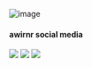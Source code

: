 ![image](https://github.com/awirnr/awirnr/assets/107608510/6d37e123-2ac7-4143-a6d4-f411d42b8db9)
<div>
    <h4>awirnr social media </h4> 
    <a href="https://t.me/avsnr"><img src="https://img.shields.io/badge/telegram-123456?style=for-the-badge&logo=telegram&logoColor=blue"></a>
     <a href="https://https://twitter.com/avsnrrr"><img src="https://img.shields.io/badge/twitter-2916b5?style=for-the-badge&logo=twitter&logoColor=blue"></a>
    <a href="https://www.instgram.com/@avsnrr"><img src="https://img.shields.io/badge/instagram-FF0000?style=for-the-badge&logo=instagram&logoColor=black"></a>
  </div>

